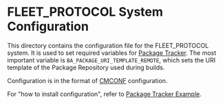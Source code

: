 
# FLEET_PROTOCOL System Configuration

This directory contains the configuration file for the FLEET_PROTOCOL system. It is used to set
required variables for [Package Tracker]. The most important variable is
`BA_PACKAGE_URI_TEMPLATE_REMOTE`, which sets the URI template of the Package Repository used during builds.

Configuration is in the format of [CMCONF] configuration.

For "how to install configuration", refer to [Package Tracker Example].

[Packager]: https://github.com/bacpack-system/packager
[Package Tracker]: https://github.com/bacpack-system/package-tracker
[Package Tracker Example]: https://github.com/bacpack-system/package-tracker/tree/master/example
[CMCONF]: https://github.com/cmakelib/cmakelib-component-cmconf
[Fleet Protocol]: https://github.com/bringauto/fleet-protocol
